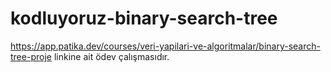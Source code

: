 # kodluyoruz-binary-search-tree
https://app.patika.dev/courses/veri-yapilari-ve-algoritmalar/binary-search-tree-proje linkine ait ödev çalışmasıdır.
